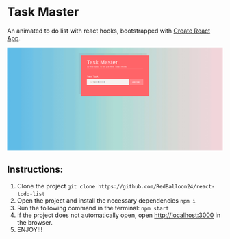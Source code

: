 # Task Master

An animated to do list with react hooks, bootstrapped with [Create React App](https://github.com/facebook/create-react-app).

![Alt Text](public/images/todo.gif)

## Instructions:
1. Clone the project
   ``` git clone https://github.com/RedBalloon24/react-todo-list ```
2. Open the project and install the necessary dependencies
    ``` npm i ```
3. Run the following command in the terminal:
   ``` npm start ```
4. If the project does not automatically open, open [http://localhost:3000](http://localhost:3000) in the browser. 
5. ENJOY!!!